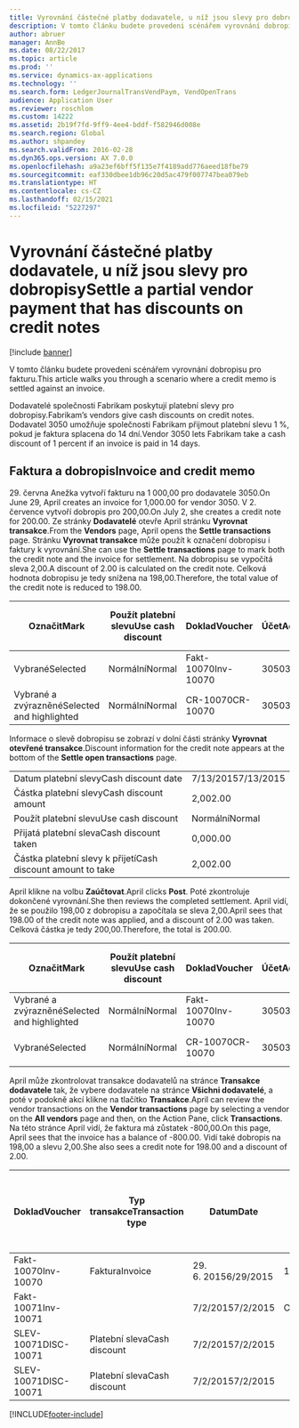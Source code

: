 ```yaml
---
title: Vyrovnání částečné platby dodavatele, u níž jsou slevy pro dobropisy
description: V tomto článku budete provedeni scénářem vyrovnání dobropisu pro fakturu.
author: abruer
manager: AnnBe
ms.date: 08/22/2017
ms.topic: article
ms.prod: ''
ms.service: dynamics-ax-applications
ms.technology: ''
ms.search.form: LedgerJournalTransVendPaym, VendOpenTrans
audience: Application User
ms.reviewer: roschlom
ms.custom: 14222
ms.assetid: 2b19f7fd-9ff9-4ee4-bddf-f582946d008e
ms.search.region: Global
ms.author: shpandey
ms.search.validFrom: 2016-02-28
ms.dyn365.ops.version: AX 7.0.0
ms.openlocfilehash: a9a23ef6bff5f135e7f4189add776aeed18fbe79
ms.sourcegitcommit: eaf330dbee1db96c20d5ac479f007747bea079eb
ms.translationtype: HT
ms.contentlocale: cs-CZ
ms.lasthandoff: 02/15/2021
ms.locfileid: "5227297"
---
```

# <a name="settle-a-partial-vendor-payment-that-has-discounts-on-credit-notes"></a><span data-ttu-id="2081a-103">Vyrovnání částečné platby dodavatele, u níž jsou slevy pro dobropisy</span><span class="sxs-lookup"><span data-stu-id="2081a-103">Settle a partial vendor payment that has discounts on credit notes</span></span>

[!include [banner](../includes/banner.md)]

<span data-ttu-id="2081a-104">V tomto článku budete provedeni scénářem vyrovnání dobropisu pro fakturu.</span><span class="sxs-lookup"><span data-stu-id="2081a-104">This article walks you through a scenario where a credit memo is settled against an invoice.</span></span>

<span data-ttu-id="2081a-105">Dodavatelé společnosti Fabrikam poskytují platební slevy pro dobropisy.</span><span class="sxs-lookup"><span data-stu-id="2081a-105">Fabrikam’s vendors give cash discounts on credit notes.</span></span> <span data-ttu-id="2081a-106">Dodavatel 3050 umožňuje společnosti Fabrikam přijmout platební slevu 1 %, pokud je faktura splacena do 14 dní.</span><span class="sxs-lookup"><span data-stu-id="2081a-106">Vendor 3050 lets Fabrikam take a cash discount of 1 percent if an invoice is paid in 14 days.</span></span>

## <a name="invoice-and-credit-memo"></a><span data-ttu-id="2081a-107">Faktura a dobropis</span><span class="sxs-lookup"><span data-stu-id="2081a-107">Invoice and credit memo</span></span>
<span data-ttu-id="2081a-108">29. června Anežka vytvoří fakturu na 1 000,00 pro dodavatele 3050.</span><span class="sxs-lookup"><span data-stu-id="2081a-108">On June 29, April creates an invoice for 1,000.00 for vendor 3050.</span></span> <span data-ttu-id="2081a-109">V 2. července vytvoří dobropis pro 200,00.</span><span class="sxs-lookup"><span data-stu-id="2081a-109">On July 2, she creates a credit note for 200.00.</span></span> <span data-ttu-id="2081a-110">Ze stránky **Dodavatelé** otevře April stránku **Vyrovnat transakce**.</span><span class="sxs-lookup"><span data-stu-id="2081a-110">From the **Vendors** page, April opens the **Settle transactions** page.</span></span> <span data-ttu-id="2081a-111">Stránku **Vyrovnat transakce** může použít k označení dobropisu i faktury k vyrovnání.</span><span class="sxs-lookup"><span data-stu-id="2081a-111">She can use the **Settle transactions** page to mark both the credit note and the invoice for settlement.</span></span> <span data-ttu-id="2081a-112">Na dobropisu se vypočítá sleva 2,00.</span><span class="sxs-lookup"><span data-stu-id="2081a-112">A discount of 2.00 is calculated on the credit note.</span></span> <span data-ttu-id="2081a-113">Celková hodnota dobropisu je tedy snížena na 198,00.</span><span class="sxs-lookup"><span data-stu-id="2081a-113">Therefore, the total value of the credit note is reduced to 198.00.</span></span>

| <span data-ttu-id="2081a-114">Označit</span><span class="sxs-lookup"><span data-stu-id="2081a-114">Mark</span></span>                     | <span data-ttu-id="2081a-115">Použít platební slevu</span><span class="sxs-lookup"><span data-stu-id="2081a-115">Use cash discount</span></span> | <span data-ttu-id="2081a-116">Doklad</span><span class="sxs-lookup"><span data-stu-id="2081a-116">Voucher</span></span>   | <span data-ttu-id="2081a-117">Účet</span><span class="sxs-lookup"><span data-stu-id="2081a-117">Account</span></span> | <span data-ttu-id="2081a-118">Datum</span><span class="sxs-lookup"><span data-stu-id="2081a-118">Date</span></span>      | <span data-ttu-id="2081a-119">Datum splatnosti</span><span class="sxs-lookup"><span data-stu-id="2081a-119">Due date</span></span>  | <span data-ttu-id="2081a-120">Faktura</span><span class="sxs-lookup"><span data-stu-id="2081a-120">Invoice</span></span> | <span data-ttu-id="2081a-121">Částka v měně transakce</span><span class="sxs-lookup"><span data-stu-id="2081a-121">Amount in transaction currency</span></span> | <span data-ttu-id="2081a-122">Měna</span><span class="sxs-lookup"><span data-stu-id="2081a-122">Currency</span></span> | <span data-ttu-id="2081a-123">Částka k vyrovnání</span><span class="sxs-lookup"><span data-stu-id="2081a-123">Amount to settle</span></span> |
|--------------------------|-------------------|-----------|---------|-----------|-----------|---------|--------------------------------|----------|------------------|
| <span data-ttu-id="2081a-124">Vybrané</span><span class="sxs-lookup"><span data-stu-id="2081a-124">Selected</span></span>                 | <span data-ttu-id="2081a-125">Normální</span><span class="sxs-lookup"><span data-stu-id="2081a-125">Normal</span></span>            | <span data-ttu-id="2081a-126">Fakt-10070</span><span class="sxs-lookup"><span data-stu-id="2081a-126">Inv-10070</span></span> | <span data-ttu-id="2081a-127">3050</span><span class="sxs-lookup"><span data-stu-id="2081a-127">3050</span></span>    | <span data-ttu-id="2081a-128">29. 6. 2015</span><span class="sxs-lookup"><span data-stu-id="2081a-128">6/29/2015</span></span> | <span data-ttu-id="2081a-129">7/29/2015</span><span class="sxs-lookup"><span data-stu-id="2081a-129">7/29/2015</span></span> | <span data-ttu-id="2081a-130">10070</span><span class="sxs-lookup"><span data-stu-id="2081a-130">10070</span></span>   | <span data-ttu-id="2081a-131">-1 000,00</span><span class="sxs-lookup"><span data-stu-id="2081a-131">-1,000.00</span></span>                      | <span data-ttu-id="2081a-132">USD</span><span class="sxs-lookup"><span data-stu-id="2081a-132">USD</span></span>      | <span data-ttu-id="2081a-133">-990,00</span><span class="sxs-lookup"><span data-stu-id="2081a-133">-990.00</span></span>          |
| <span data-ttu-id="2081a-134">Vybrané a zvýrazněné</span><span class="sxs-lookup"><span data-stu-id="2081a-134">Selected and highlighted</span></span> | <span data-ttu-id="2081a-135">Normální</span><span class="sxs-lookup"><span data-stu-id="2081a-135">Normal</span></span>            | <span data-ttu-id="2081a-136">CR-10070</span><span class="sxs-lookup"><span data-stu-id="2081a-136">CR-10070</span></span>  | <span data-ttu-id="2081a-137">3050</span><span class="sxs-lookup"><span data-stu-id="2081a-137">3050</span></span>    | <span data-ttu-id="2081a-138">7/2/2015</span><span class="sxs-lookup"><span data-stu-id="2081a-138">7/2/2015</span></span>  | <span data-ttu-id="2081a-139">7/29/2015</span><span class="sxs-lookup"><span data-stu-id="2081a-139">7/29/2015</span></span> |         | <span data-ttu-id="2081a-140">200,00</span><span class="sxs-lookup"><span data-stu-id="2081a-140">200.00</span></span>                         | <span data-ttu-id="2081a-141">USD</span><span class="sxs-lookup"><span data-stu-id="2081a-141">USD</span></span>      | <span data-ttu-id="2081a-142">198,00</span><span class="sxs-lookup"><span data-stu-id="2081a-142">198.00</span></span>           |

<span data-ttu-id="2081a-143">Informace o slevě dobropisu se zobrazí v dolní části stránky **Vyrovnat otevřené transakce**.</span><span class="sxs-lookup"><span data-stu-id="2081a-143">Discount information for the credit note appears at the bottom of the **Settle open transactions** page.</span></span>

|                              |           |
|------------------------------|-----------|
| <span data-ttu-id="2081a-144">Datum platební slevy</span><span class="sxs-lookup"><span data-stu-id="2081a-144">Cash discount date</span></span>           | <span data-ttu-id="2081a-145">7/13/2015</span><span class="sxs-lookup"><span data-stu-id="2081a-145">7/13/2015</span></span> |
| <span data-ttu-id="2081a-146">Částka platební slevy</span><span class="sxs-lookup"><span data-stu-id="2081a-146">Cash discount amount</span></span>         | <span data-ttu-id="2081a-147">2,00</span><span class="sxs-lookup"><span data-stu-id="2081a-147">2.00</span></span>      |
| <span data-ttu-id="2081a-148">Použít platební slevu</span><span class="sxs-lookup"><span data-stu-id="2081a-148">Use cash discount</span></span>            | <span data-ttu-id="2081a-149">Normální</span><span class="sxs-lookup"><span data-stu-id="2081a-149">Normal</span></span>    |
| <span data-ttu-id="2081a-150">Přijatá platební sleva</span><span class="sxs-lookup"><span data-stu-id="2081a-150">Cash discount taken</span></span>          | <span data-ttu-id="2081a-151">0,00</span><span class="sxs-lookup"><span data-stu-id="2081a-151">0.00</span></span>      |
| <span data-ttu-id="2081a-152">Částka platební slevy k přijetí</span><span class="sxs-lookup"><span data-stu-id="2081a-152">Cash discount amount to take</span></span> | <span data-ttu-id="2081a-153">2,00</span><span class="sxs-lookup"><span data-stu-id="2081a-153">2.00</span></span>      |

<span data-ttu-id="2081a-154">April klikne na volbu **Zaúčtovat**.</span><span class="sxs-lookup"><span data-stu-id="2081a-154">April clicks **Post**.</span></span> <span data-ttu-id="2081a-155">Poté zkontroluje dokončené vyrovnání.</span><span class="sxs-lookup"><span data-stu-id="2081a-155">She then reviews the completed settlement.</span></span> <span data-ttu-id="2081a-156">April vidí, že se použilo 198,00 z dobropisu a započítala se sleva 2,00.</span><span class="sxs-lookup"><span data-stu-id="2081a-156">April sees that 198.00 of the credit note was applied, and a discount of 2.00 was taken.</span></span> <span data-ttu-id="2081a-157">Celková částka je tedy 200,00.</span><span class="sxs-lookup"><span data-stu-id="2081a-157">Therefore, the total is 200.00.</span></span>

| <span data-ttu-id="2081a-158">Označit</span><span class="sxs-lookup"><span data-stu-id="2081a-158">Mark</span></span>                     | <span data-ttu-id="2081a-159">Použít platební slevu</span><span class="sxs-lookup"><span data-stu-id="2081a-159">Use cash discount</span></span> | <span data-ttu-id="2081a-160">Doklad</span><span class="sxs-lookup"><span data-stu-id="2081a-160">Voucher</span></span>   | <span data-ttu-id="2081a-161">Účet</span><span class="sxs-lookup"><span data-stu-id="2081a-161">Account</span></span> | <span data-ttu-id="2081a-162">Datum</span><span class="sxs-lookup"><span data-stu-id="2081a-162">Date</span></span>      | <span data-ttu-id="2081a-163">Datum splatnosti</span><span class="sxs-lookup"><span data-stu-id="2081a-163">Due date</span></span>  | <span data-ttu-id="2081a-164">Faktura</span><span class="sxs-lookup"><span data-stu-id="2081a-164">Invoice</span></span>  | <span data-ttu-id="2081a-165">Částka v měně transakce</span><span class="sxs-lookup"><span data-stu-id="2081a-165">Amount in transaction currency</span></span> | <span data-ttu-id="2081a-166">Měna</span><span class="sxs-lookup"><span data-stu-id="2081a-166">Currency</span></span> | <span data-ttu-id="2081a-167">Částka k vyrovnání</span><span class="sxs-lookup"><span data-stu-id="2081a-167">Amount to settle</span></span> |
|--------------------------|-------------------|-----------|---------|-----------|-----------|----------|--------------------------------|----------|------------------|
| <span data-ttu-id="2081a-168">Vybrané a zvýrazněné</span><span class="sxs-lookup"><span data-stu-id="2081a-168">Selected and highlighted</span></span> | <span data-ttu-id="2081a-169">Normální</span><span class="sxs-lookup"><span data-stu-id="2081a-169">Normal</span></span>            | <span data-ttu-id="2081a-170">Fakt-10070</span><span class="sxs-lookup"><span data-stu-id="2081a-170">Inv-10070</span></span> | <span data-ttu-id="2081a-171">3050</span><span class="sxs-lookup"><span data-stu-id="2081a-171">3050</span></span>    | <span data-ttu-id="2081a-172">29. 6. 2015</span><span class="sxs-lookup"><span data-stu-id="2081a-172">6/29/2015</span></span> | <span data-ttu-id="2081a-173">7/29/2015</span><span class="sxs-lookup"><span data-stu-id="2081a-173">7/29/2015</span></span> | <span data-ttu-id="2081a-174">10070</span><span class="sxs-lookup"><span data-stu-id="2081a-174">10070</span></span>    | <span data-ttu-id="2081a-175">-1 000,00</span><span class="sxs-lookup"><span data-stu-id="2081a-175">-1,000.00</span></span>                      | <span data-ttu-id="2081a-176">USD</span><span class="sxs-lookup"><span data-stu-id="2081a-176">USD</span></span>      | <span data-ttu-id="2081a-177">-200,00</span><span class="sxs-lookup"><span data-stu-id="2081a-177">-200.00</span></span>          |
| <span data-ttu-id="2081a-178">Vybrané</span><span class="sxs-lookup"><span data-stu-id="2081a-178">Selected</span></span>                 | <span data-ttu-id="2081a-179">Normální</span><span class="sxs-lookup"><span data-stu-id="2081a-179">Normal</span></span>            | <span data-ttu-id="2081a-180">CR-10070</span><span class="sxs-lookup"><span data-stu-id="2081a-180">CR-10070</span></span>  | <span data-ttu-id="2081a-181">3050</span><span class="sxs-lookup"><span data-stu-id="2081a-181">3050</span></span>    | <span data-ttu-id="2081a-182">7/2/2015</span><span class="sxs-lookup"><span data-stu-id="2081a-182">7/2/2015</span></span>  | <span data-ttu-id="2081a-183">7/29/2015</span><span class="sxs-lookup"><span data-stu-id="2081a-183">7/29/2015</span></span> | <span data-ttu-id="2081a-184">CR-10070</span><span class="sxs-lookup"><span data-stu-id="2081a-184">CR-10070</span></span> | <span data-ttu-id="2081a-185">200,00</span><span class="sxs-lookup"><span data-stu-id="2081a-185">200.00</span></span>                         | <span data-ttu-id="2081a-186">USD</span><span class="sxs-lookup"><span data-stu-id="2081a-186">USD</span></span>      | <span data-ttu-id="2081a-187">198,00</span><span class="sxs-lookup"><span data-stu-id="2081a-187">198.00</span></span>           |

<span data-ttu-id="2081a-188">April může zkontrolovat transakce dodavatelů na stránce **Transakce dodavatele** tak, že vybere dodavatele na stránce **Všichni dodavatelé**, a poté v podokně akcí klikne na tlačítko **Transakce**.</span><span class="sxs-lookup"><span data-stu-id="2081a-188">April can review the vendor transactions on the **Vendor transactions** page by selecting a vendor on the **All vendors** page and then, on the Action Pane, click **Transactions**.</span></span> <span data-ttu-id="2081a-189">Na této stránce April vidí, že faktura má zůstatek -800,00.</span><span class="sxs-lookup"><span data-stu-id="2081a-189">On this page, April sees that the invoice has a balance of -800.00.</span></span> <span data-ttu-id="2081a-190">Vidí také dobropis na 198,00 a slevu 2,00.</span><span class="sxs-lookup"><span data-stu-id="2081a-190">She also sees a credit note for 198.00 and a discount of 2.00.</span></span>

| <span data-ttu-id="2081a-191">Doklad</span><span class="sxs-lookup"><span data-stu-id="2081a-191">Voucher</span></span>    | <span data-ttu-id="2081a-192">Typ transakce</span><span class="sxs-lookup"><span data-stu-id="2081a-192">Transaction type</span></span> | <span data-ttu-id="2081a-193">Datum</span><span class="sxs-lookup"><span data-stu-id="2081a-193">Date</span></span>      | <span data-ttu-id="2081a-194">Faktura</span><span class="sxs-lookup"><span data-stu-id="2081a-194">Invoice</span></span> | <span data-ttu-id="2081a-195">Částka Má dáti v transakční měně</span><span class="sxs-lookup"><span data-stu-id="2081a-195">Amount in transaction currency debit</span></span> | <span data-ttu-id="2081a-196">Částka Dal v transakční měně</span><span class="sxs-lookup"><span data-stu-id="2081a-196">Amount in transaction currency credit</span></span> | <span data-ttu-id="2081a-197">Zůstatek</span><span class="sxs-lookup"><span data-stu-id="2081a-197">Balance</span></span> | <span data-ttu-id="2081a-198">Měna</span><span class="sxs-lookup"><span data-stu-id="2081a-198">Currency</span></span> |
|------------|------------------|-----------|---------|--------------------------------------|---------------------------------------|---------|----------|
| <span data-ttu-id="2081a-199">Fakt-10070</span><span class="sxs-lookup"><span data-stu-id="2081a-199">Inv-10070</span></span>  | <span data-ttu-id="2081a-200">Faktura</span><span class="sxs-lookup"><span data-stu-id="2081a-200">Invoice</span></span>          | <span data-ttu-id="2081a-201">29. 6. 2015</span><span class="sxs-lookup"><span data-stu-id="2081a-201">6/29/2015</span></span> | <span data-ttu-id="2081a-202">10070</span><span class="sxs-lookup"><span data-stu-id="2081a-202">10070</span></span>   |                                      | <span data-ttu-id="2081a-203">1 000,00</span><span class="sxs-lookup"><span data-stu-id="2081a-203">1,000.00</span></span>                              | <span data-ttu-id="2081a-204">-800,00</span><span class="sxs-lookup"><span data-stu-id="2081a-204">-800.00</span></span> | <span data-ttu-id="2081a-205">USD</span><span class="sxs-lookup"><span data-stu-id="2081a-205">USD</span></span>      |
| <span data-ttu-id="2081a-206">Fakt-10071</span><span class="sxs-lookup"><span data-stu-id="2081a-206">Inv-10071</span></span>  |                  | <span data-ttu-id="2081a-207">7/2/2015</span><span class="sxs-lookup"><span data-stu-id="2081a-207">7/2/2015</span></span>  | <span data-ttu-id="2081a-208">CR10071</span><span class="sxs-lookup"><span data-stu-id="2081a-208">CR10071</span></span> | <span data-ttu-id="2081a-209">200,00</span><span class="sxs-lookup"><span data-stu-id="2081a-209">200.00</span></span>                               |                                       | <span data-ttu-id="2081a-210">0,00</span><span class="sxs-lookup"><span data-stu-id="2081a-210">0.00</span></span>    | <span data-ttu-id="2081a-211">USD</span><span class="sxs-lookup"><span data-stu-id="2081a-211">USD</span></span>      |
| <span data-ttu-id="2081a-212">SLEV-10071</span><span class="sxs-lookup"><span data-stu-id="2081a-212">DISC-10071</span></span> |  <span data-ttu-id="2081a-213">Platební sleva</span><span class="sxs-lookup"><span data-stu-id="2081a-213">Cash discount</span></span>   | <span data-ttu-id="2081a-214">7/2/2015</span><span class="sxs-lookup"><span data-stu-id="2081a-214">7/2/2015</span></span>  |         | <span data-ttu-id="2081a-215">2,00</span><span class="sxs-lookup"><span data-stu-id="2081a-215">2.00</span></span>                                 |                                       | <span data-ttu-id="2081a-216">0,00</span><span class="sxs-lookup"><span data-stu-id="2081a-216">0.00</span></span>    | <span data-ttu-id="2081a-217">USD</span><span class="sxs-lookup"><span data-stu-id="2081a-217">USD</span></span>      |
| <span data-ttu-id="2081a-218">SLEV-10071</span><span class="sxs-lookup"><span data-stu-id="2081a-218">DISC-10071</span></span> |  <span data-ttu-id="2081a-219">Platební sleva</span><span class="sxs-lookup"><span data-stu-id="2081a-219">Cash discount</span></span>   | <span data-ttu-id="2081a-220">7/2/2015</span><span class="sxs-lookup"><span data-stu-id="2081a-220">7/2/2015</span></span>  |         |                                      | <span data-ttu-id="2081a-221">2,00</span><span class="sxs-lookup"><span data-stu-id="2081a-221">2.00</span></span>                                  | <span data-ttu-id="2081a-222">0,00</span><span class="sxs-lookup"><span data-stu-id="2081a-222">0.00</span></span>    | <span data-ttu-id="2081a-223">USD</span><span class="sxs-lookup"><span data-stu-id="2081a-223">USD</span></span>      |







[!INCLUDE[footer-include](../../includes/footer-banner.md)]